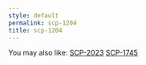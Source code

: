 ```yaml
---
style: default
permalink: scp-1204
title: scp-1204
---
```

You may also like:
[SCP-2023](http://scp-wiki.net/scp-2023)
[SCP-1745](http://scp-wiki.net/scp-1745)